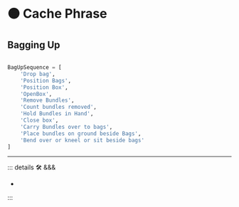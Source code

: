 # 🟠 <moto>Cache Phrase</moto>

## Bagging Up

```py

BagUpSequence = [
    'Drop bag',
    'Position Bags',
    'Position Box',
    'OpenBox',
    'Remove Bundles',
    'Count bundles removed',
    'Hold Bundles in Hand',
    'Close box',
    'Carry Bundles over to bags',
    'Place bundles on ground beside Bags',
    'Bend over or kneel or sit beside bags'
]

```

---

<!-- =================================================== -->
<!-- =================================================== -->
<!-- =================================================== -->
<!-- =================================================== -->
<!-- =================================================== -->
::: details 🛠 <dev>&&&</dev>

-

:::
